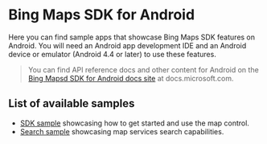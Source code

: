 # Bing Maps SDK for Android

Here you can find sample apps that showcase Bing Maps SDK features on Android.
You will need an Android app development IDE and an Android device or emulator (Android 4.4 or later) to use these features.

> You can find API reference docs and other content for Android on the
> [Bing Mapsd SDK for Android docs site](https://docs.microsoft.com/bingmaps/sdk-native) at docs.microsoft.com.

## List of available samples

* [SDK sample](samples/sdksample/README.md) showcasing how to get started and use the map control.
* [Search sample](samples/search/README.md) showcasing map services search capabilities.
